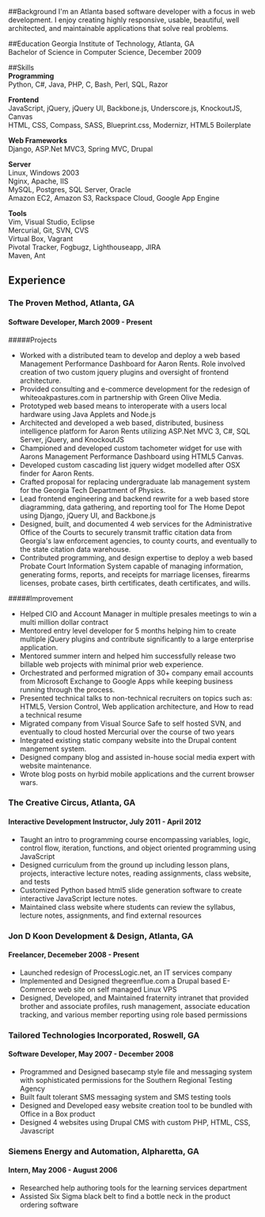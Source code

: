 ##Background
I'm an Atlanta based software developer with a focus in web development. I enjoy creating highly responsive, usable, beautiful, well architected, and maintainable applications that solve real problems.  

##Education
Georgia Institute of Technology, Atlanta, GA  
Bachelor of Science in Computer Science, December 2009

##Skills  
**Programming**  
Python, C#, Java, PHP, C, Bash, Perl, SQL, Razor

**Frontend**  
JavaScript, jQuery, jQuery UI, Backbone.js, Underscore.js, KnockoutJS, Canvas  
HTML, CSS, Compass, SASS, Blueprint.css, Modernizr, HTML5 Boilerplate

**Web Frameworks**  
Django, ASP.Net MVC3, Spring MVC, Drupal

**Server**  
Linux, Windows 2003  
Nginx, Apache, IIS  
MySQL, Postgres, SQL Server, Oracle  
Amazon EC2, Amazon S3, Rackspace Cloud, Google App Engine  

**Tools**  
Vim, Visual Studio, Eclipse  
Mercurial, Git, SVN, CVS  
Virtual Box, Vagrant  
Pivotal Tracker, Fogbugz, Lighthouseapp, JIRA  
Maven, Ant

## Experience
### The Proven Method, Atlanta, GA
#### Software Developer, March 2009 - Present  

#####Projects

- Worked with a distributed team to develop and deploy a web based Management Performance Dashboard for Aaron Rents. Role involved creation of two custom jquery plugins and oversight of frontend architecture.
- Provided consulting and e-commerce development for the redesign of whiteoakpastures.com in partnership with Green Olive Media.
- Prototyped web based means to interoperate with a users local hardware using Java Applets and Node.js
- Architected and developed a web based, distributed, business intelligence platform for Aaron Rents utilizing ASP.Net MVC 3, C#, SQL Server, jQuery, and KnockoutJS
- Championed and developed custom tachometer widget for use with Aarons Management Performance Dashboard using HTML5 Canvas.
- Developed custom cascading list jquery widget modelled after OSX finder for Aaron Rents.
- Crafted proposal for replacing undergraduate lab management system for the Georgia Tech Department of Physics.
- Lead frontend engineering and backend rewrite for a web based store diagramming, data gathering, and reporting tool for The Home Depot using Django, jQuery UI, and Backbone.js 
- Designed, built, and documented 4 web services for the Administrative Office of the Courts to securely transmit traffic citation data from Georgia's law enforcement agencies, to county courts, and eventually to the state citation data warehouse.
- Contributed programming, and design expertise to deploy a web based Probate Court Information System capable of managing information, generating forms, reports, and receipts for marriage licenses, firearms licenses, probate cases, birth certificates, death certificates, and wills.

#####Improvement

- Helped CIO and Account Manager in multiple presales meetings to win a multi million dollar contract
- Mentored entry level developer for 5 months helping him to create multiple jQuery plugins and contribute significantly to a large enterprise application.
- Mentored summer intern and helped him successfully release two billable web projects with minimal prior web experience.
- Orchestrated and performed migration of 30+ company email accounts from Microsoft Exchange to Google Apps while keeping business running through the process.
- Presented technical talks to non-technical recruiters on topics such as: HTML5, Version Control, Web application architecture, and How to read a technical resume
- Migrated company from Visual Source Safe to self hosted SVN, and eventually to cloud hosted Mercurial over the course of two years
- Integrated existing static company website into the Drupal content mangement system. 
- Designed company blog and assisted in-house social media expert with website maintenance.
- Wrote blog posts on hyrbid mobile applications and the current browser wars.

### The Creative Circus, Atlanta, GA
#### Interactive Development Instructor, July 2011 - April 2012

- Taught an intro to programming course encompassing variables, logic, control flow, iteration, functions, and object oriented programming using JavaScript
- Designed curriculum from the ground up including lesson plans, projects, interactive lecture notes, reading assignments, class website, and tests
- Customized Python based html5 slide generation software to create interactive JavaScript lecture notes.
- Maintained class website where students can review the syllabus, lecture notes, assignments, and find external resources

### Jon D Koon Development & Design, Atlanta, GA
#### Freelancer, Decemeber 2008 - Present

- Launched redesign of ProcessLogic.net, an IT services company
- Implemented and Designed thegreenflue.com a Drupal based E-Commerce web site on self managed Linux VPS 
- Designed, Developed, and Maintained fraternity intranet that provided brother and associate profiles, rush management, associate education tracking, and various member reporting using role based permissions

### Tailored Technologies Incorporated, Roswell, GA
#### Software Developer, May 2007 - December 2008

- Programmed and Designed basecamp style file and messaging system with sophisticated permissions for the Southern Regional Testing Agency
- Built fault tolerant SMS messaging system and SMS testing tools
- Designed and Developed easy website creation tool to be bundled with Office in a Box product
- Designed 4 websites using Drupal CMS with custom PHP, HTML, CSS, Javascript

### Siemens Energy and Automation, Alpharetta, GA
#### Intern, May 2006 - August 2006

- Researched help authoring tools for the learning services department
- Assisted Six Sigma black belt to find a bottle neck in the product ordering software
